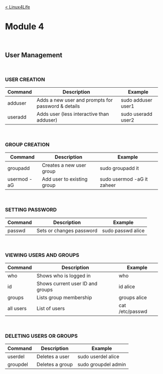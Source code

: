 <br><br>

[< Linux4Life](https://github.com/zaheernew/Linux4Life/blob/main/Linux4Life.md)

# Module 4

<br>

## User Management

<br>

### USER CREATION
<table>
    <thead>
    <tr>
        <th> Command</th>
        <th> Description</th>
        <th> Example</th>
    </tr>
    </thead>
    <tbody>
    <tr>
        <td> adduser</td>
        <td> Adds a new user and prompts for password & details</td>
        <td> sudo adduser user1</td>
    </tr>
    <tr>
        <td> useradd</td>
        <td> Adds user (less interactive than adduser)</td>
        <td> sudo useradd user2</td>
    </tr>
    </tbody>
</table>												




<br>

### GROUP CREATION
<table>
    <thead>
    <tr>
        <th> Command</th>
        <th> Description</th>
        <th> Example</th>
    </tr>
    </thead>
    <tbody>
    <tr>
        <td> groupadd</td>
        <td> Creates a new user group</td>
        <td> sudo groupadd it</td>
    </tr>
    <tr>
        <td> usermod -aG</td>
        <td> Add user to existing group</td>
        <td> sudo usermod -aG it zaheer</td>
    </tr>
    </tbody>
</table>												


<br>

### SETTING PASSWORD
<table>
    <thead>
    <tr>
        <th> Command</th>
        <th> Description</th>
        <th> Example</th>
    </tr>
    </thead>
    <tbody>
    <tr>
        <td> passwd</td>
        <td> Sets or changes password</td>
        <td> sudo passwd alice</td>
    </tr>
    </tbody>
</table>

<br>

### VIEWING USERS AND GROUPS
<table>
    <thead>
    <tr>
        <th> Command</th>
        <th> Description</th>
        <th> Example</th>
    </tr>
    </thead>
    <tbody>
    <tr>
        <td> who</td>
        <td> Shows who is logged in</td>
        <td> who</td>
    </tr>
    <tr>
        <td> id</td>
        <td> Shows current user ID and groups</td>
        <td> id alice</td>
    </tr>
    <tr>
        <td> groups</td>
        <td> Lists group membership</td>
        <td> groups alice</td>
    </tr>
    <tr>
        <td> all users</td>
        <td> List of users</td>
        <td> cat /etc/passwd</td>
    </tr>
    </tbody>
</table>

<br>

### DELETING USERS OR GROUPS
<table>
    <thead>
    <tr>
        <th> Command</th>
        <th> Description</th>
        <th> Example</th>
    </tr>
    </thead>
    <tbody>
    <tr>
        <td> userdel</td>
        <td> Deletes a user</td>
        <td> sudo userdel alice</td>
    </tr>
    <tr>
        <td> groupdel</td>
        <td> Deletes a group</td>
        <td> sudo groupdel admin</td>
    </tr>
    </tbody>
</table>												


<br><br>
